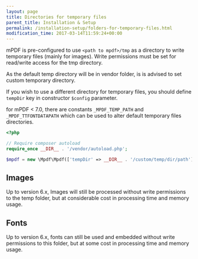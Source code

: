 ```yaml
---
layout: page
title: Directories for temporary files
parent_title: Installation & Setup
permalink: /installation-setup/folders-for-temporary-files.html
modification_time: 2017-03-14T11:59:24+00:00
---
```


mPDF is pre-configured to use `<path to mpdf>/tmp` as a directory to write temporary files
(mainly for images). Write permissions must be set for read/write access for the tmp directory.

As the default temp directory will be in vendor folder, is is advised to set custom temporary directory.

If you wish to use a different directory for temporary files, you should define `tempDir` key in constructor
`$config` parameter.

for mPDF < 7.0, there are constants `_MPDF_TEMP_PATH` and `_MPDF_TTFONTDATAPATH` which can be used to alter
default temporary files directories.

```php
<?php

// Require composer autoload
require_once __DIR__ . '/vendor/autoload.php';

$mpdf = new \Mpdf\Mpdf(['tempDir' => __DIR__ . '/custom/temp/dir/path']);

```

## Images

Up to version 6.x, Images will still be processed without write permissions to the temp folder, but at considerable cost
in processing time and memory usage.

## Fonts

Up to version 6.x, fonts can still be used and embedded without write permissions to this folder, but at some cost in processing time
and memory usage.

